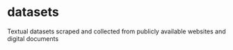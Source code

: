 # datasets
Textual datasets scraped and collected from publicly available websites and digital documents
